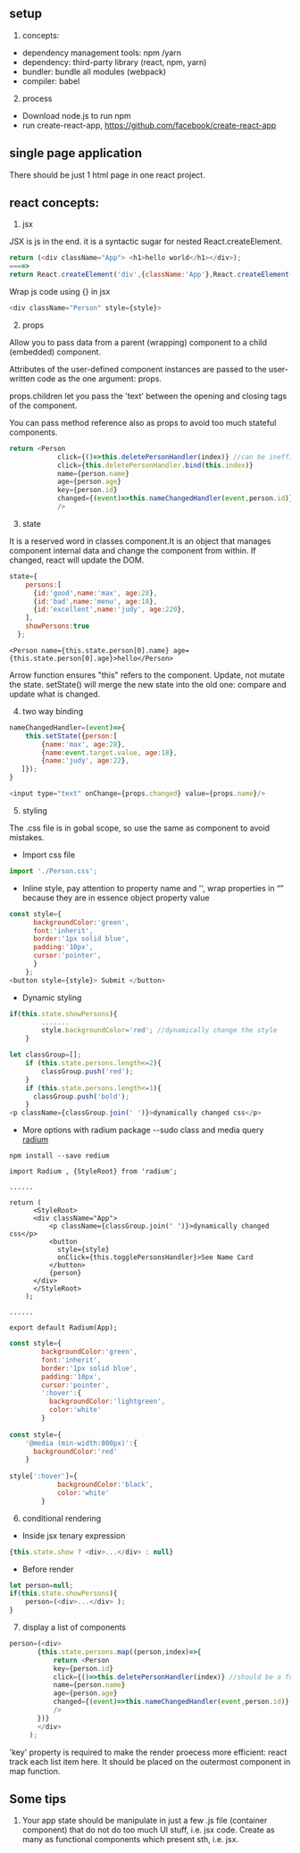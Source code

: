 ## setup
1. concepts: 
* dependency management tools: npm /yarn 
* dependency: third-party library (react, npm, yarn)
* bundler: bundle all modules (webpack)
* compiler: babel
2. process
* Download node.js to run npm
* run create-react-app, https://github.com/facebook/create-react-app
    
    
## single page application
There should be just 1 html page in one react project.

## react concepts:

1. jsx 

JSX is js in the end. it is a syntactic sugar for nested React.createElement.

```javascript
return (<div className="App"> <h1>hello world</h1></div>);
====>
return React.createElement('div',{className:'App'},React.createElement('h1',null,'hello world'));
```   
Wrap js code using {} in jsx
```javascript
<div className="Person" style={style}>
```

2. props

Allow you to pass data from a parent (wrapping) component to a child (embedded) component.

Attributes of the user-defined component instances are passed to the user-written code as the one argument: props. 

props.children let you pass the 'text' between the opening and closing tags of the component.

You can pass method reference also as props to avoid too much stateful components.
```javascript
return <Person
            click={()=>this.deletePersonHandler(index)} //can be inefficient
            click={this.deletePersonHandler.bind(this.index)} 
            name={person.name}
            age={person.age}
            key={person.id}
            changed={(event)=>this.nameChangedHandler(event,person.id)}
            />
```

3. state 

It is a reserved word in classes component.It is an object that manages component internal data and change the component from within. If changed, react will update the DOM. 

```javascript
state={
    persons:[
      {id:'good',name:'max', age:28},
      {id:'bad',name:'menu', age:18},
      {id:'excellent',name:'judy', age:220},
    ],
    showPersons:true
  };
```
```
<Person name={this.state.person[0].name} age={this.state.person[0].age}>hello</Person>
```
Arrow function ensures "this" refers to the component.
Update, not mutate the state. setState() will merge the new state into the old one: compare and update what is changed.

4. two way binding
```javascript
nameChangedHandler=(event)=>{
    this.setState({person:[
        {name:'max', age:28},
        {name:event.target.value, age:18},
        {name:'judy', age:22},
   ]});
}

<input type="text" onChange={props.changed} value={props.name}/>

```
5. styling

The .css file is in gobal scope, so use the same as component to avoid mistakes.
* Import css file
```javascript
import './Person.css';
```
* Inline style, pay attention to property name and '', wrap properties in “” because they are in essence object property value
```javascript
const style={
      backgroundColor:'green',
      font:'inherit',
      border:'1px solid blue',
      padding:'10px',
      cursor:'pointer',
      }
    };
<button style={style}> Submit </button>
```
* Dynamic styling
```javascript
if(this.state.showPersons){
        .......
        style.backgroundColor='red'; //dynamically change the style
    }
```
```javascript
let classGroup=[];
    if (this.state.persons.length<=2){
        classGroup.push('red');
    }
    if (this.state.persons.length<=1){
      classGroup.push('bold');
    }
<p className={classGroup.join(' ')}>dynamically changed css</p>
```

* More options with radium package --sudo class and media query
[radium](https://github.com/FormidableLabs/radium)

```
npm install --save redium

import Radium , {StyleRoot} from 'radium';

......

return (
      <StyleRoot>
      <div className="App">
          <p className={classGroup.join(' ')}>dynamically changed css</p>
          <button
            style={style}
            onClick={this.togglePersonsHandler}>See Name Card
          </button>
          {person}
      </div>
      </StyleRoot>
    );
    
......

export default Radium(App);
```
```javascript
const style={
        backgroundColor:'green',
        font:'inherit',
        border:'1px solid blue',
        padding:'10px',
        cursor:'pointer',
        ':hover':{
          backgroundColor:'lightgreen',
          color:'white'
        }
        
const style={
    '@media (min-width:800px)':{
      backgroundColor:'red'
    }
    
style[':hover']={
            backgroundColor:'black',
            color:'white'
        }
```

6. conditional rendering
* Inside jsx tenary expression
```javascript
{this.state.show ? <div>...</div> : null}
```
* Before render
```javascript
let person=null;
if(this.state.showPersons){
    person=(<div>...</div> );
}
 ```
 
 7. display a list of components
 ```javascript
 person=(<div>
        {this.state.persons.map((person,index)=>{
            return <Person
            key={person.id}
            click={()=>this.deletePersonHandler(index)} //should be a function expression
            name={person.name}
            age={person.age}           
            changed={(event)=>this.nameChangedHandler(event,person.id)}
            />
        })}
        </div> 
      );
  ```
'key' property is required to make the render proecess more efficient: react track each list item here. It should be placed on the outermost component in map function.
  
## Some tips

1.  Your app state should be manipulate in just a few .js file (container component) that do not do too much UI stuff, i.e. jsx code. Create as many as functional components which present sth, i.e. jsx.

